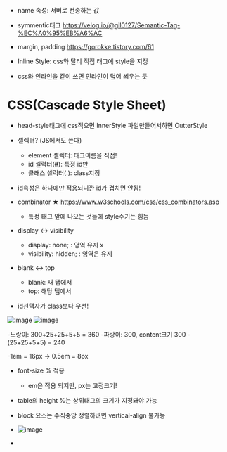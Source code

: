 - name 속성: 서버로 전송하는 값

- symmentic태그
https://velog.io/@gil0127/Semantic-Tag-%EC%A0%95%EB%A6%AC

- margin, padding
https://gorokke.tistory.com/61

- Inline Style: css와 달리 직접 태그에 style을 지정
- css와 인라인을 같이 쓰면 인라인이 덮어 씌우는 듯

# CSS(Cascade Style Sheet)
  - head-style태그에 css적으면 InnerStyle 파일만들어서하면 OutterStyle

+ 셀렉터? (JS에서도 쓴다)
  -  element 셀렉터: 태그이름을 직접!
  -  id 셀럭터(#): 특정 id만
  -  클래스 셀럭터(.): class지정

+ id속성은 하나에만 적용되니깐 id가 겹치면 안됨!

+ combinator ★
  https://www.w3schools.com/css/css_combinators.asp
  - 특정 태그 앞에 나오는 것들에 style주기는 힘듬
+ display <-> visibility
  - display: none;        : 영역 유지 x
  - visibility: hidden;   : 영역은 유지

+ blank <-> top
  - blank: 새 탭에서
  - top: 해당 탭에서

+ id선택자가 class보다 우선!


![image](https://github.com/tnduf6864/TIL/assets/66365553/3f60c33d-751e-4114-9079-ad28e5bffbe7)
![image](https://github.com/tnduf6864/TIL/assets/66365553/68d8a406-5fc3-4def-9d39-ae464339d45e)

  -노랑이: 300+25+25+5+5 = 360
  -파랑이: 300, content크기  300 - (25+25+5+5) = 240

-1em = 16px -> 0.5em = 8px

- font-size % 적용
  - em은 적용 되지만, px는 고정크기!
- table의 height %는 상위태그의 크기가 지정돼야 가능

- block 요소는 수직중앙 정렬하려면 vertical-align 불가능
- ![image](https://github.com/tnduf6864/TIL/assets/66365553/a5e7ecf1-b34b-4260-829d-3c6516688b51)
- 

